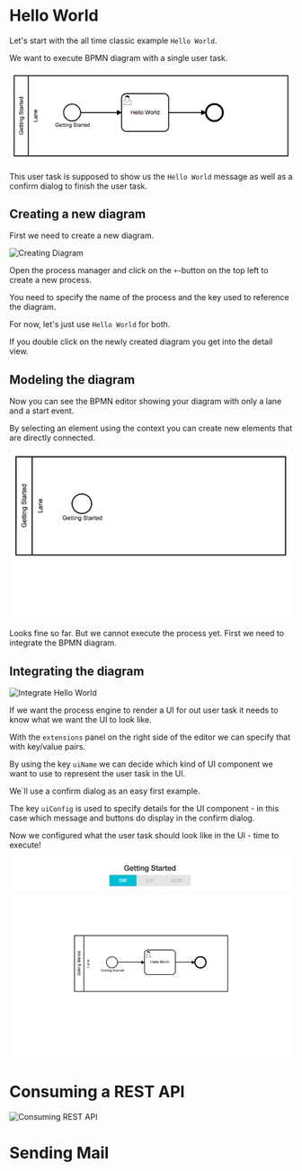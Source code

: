 # Hello World

Let's start with the all time classic example `Hello World`.

We want to execute BPMN diagram with a single user task. 

![Hello World](images/hello-world.png)

This user task is supposed to show us the `Hello World` message as well as a confirm dialog to finish the user task. 

## Creating a new diagram

First we need to create a new diagram.

![Creating Diagram](images/creating-new-diagram.gif)

Open the process manager and click on the `+`-button on the top left to create a new process.

You need to specify the name of the process and the key used to reference the diagram.

For now, let's just use `Hello World` for both.

If you double click on the newly created diagram you get into the detail view.

## Modeling the diagram

Now you can see the BPMN editor showing your diagram with only a lane and a start event.

By selecting an element using the context you can create new elements that are directly connected.

![Hello World](images/hello-world.gif)

Looks fine so far. But we cannot execute the process yet. First we need to integrate the BPMN diagram.

## Integrating the diagram

![Integrate Hello World](images/integrate-hello-world.gif)

If we want the process engine to render a UI for out user task it needs to know what we want the UI to look like.

With the `extensions` panel on the right side of the editor we can specify that with key/value pairs.

By using the key `uiName` we can decide which kind of UI component we want to use to represent the user task in the UI.

We`ll use a confirm dialog as an easy first example.

The key `uiConfig` is used to specify details for the UI component - in this case which message and buttons do display in the confirm dialog.

Now we configured what the user task should look like in the UI - time to execute!

![Execute Hello World](images/execute-hello-world.gif)

# Consuming a REST API

![Consuming REST API](images/consuming-rest-api.gif)

# Sending Mail


